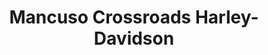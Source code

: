 ---
title: "Mancuso Crossroads Harley-Davidson"
url: /houston/mancuso-crossroads-harley-davidson/
shop: Motorrad
---